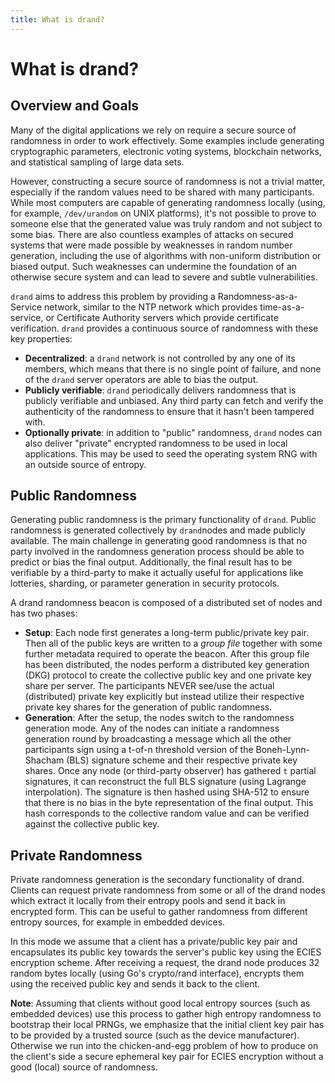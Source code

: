 ```yaml
---
title: What is drand?
---
```


# What is drand?

## Overview and Goals

Many of the digital applications we rely on require a secure source of randomness in order to work effectively. Some examples include generating cryptographic parameters, electronic voting systems, blockchain networks, and statistical sampling of large data sets.

However, constructing a secure source of randomness is not a trivial matter, especially if the random values need to be shared with many participants. While most computers are capable of generating randomness locally (using, for example, `/dev/urandom` on UNIX platforms), it's not possible to prove to someone else that the generated value was truly random and not subject to some bias. There are also countless examples of attacks on secured systems that were made possible by weaknesses in random number generation, including the use of algorithms with non-uniform distribution or biased output. Such weaknesses can undermine the foundation of an otherwise secure system and can lead to severe and subtle vulnerabilities.

`drand` aims to address this problem by providing a Randomness-as-a-Service network, similar to the NTP network which provides time-as-a-service, or Certificate Authority servers which provide certificate verification. `drand` provides a continuous source of randomness with these key properties:

- **Decentralized**: a `drand` network is not controlled by any one of its members, which means that there is no single point of failure, and none of the `drand` server operators are able to bias the output.
- **Publicly verifiable**: `drand` periodically delivers randomness that is publicly verifiable and unbiased. Any third party can fetch and verify the authenticity of the randomness to ensure that it hasn't been tampered with.
- **Optionally private**: in addition to "public" randomness, `drand` nodes can also deliver "private" encrypted randomness to be used in local applications. This may be used to seed the operating system RNG with an outside source of entropy.

## Public Randomness

Generating public randomness is the primary functionality of `drand`. Public randomness is generated collectively by `drand`nodes and made publicly available. The main challenge in generating good randomness is that no party involved in the randomness generation process should be able to predict or bias the final output. Additionally, the final result has to be verifiable by a third-party to make it actually useful for applications like lotteries, sharding, or parameter generation in security protocols.

A drand randomness beacon is composed of a distributed set of nodes and has two phases:

- **Setup**: Each node first generates a long-term public/private key pair. Then all of the public keys are written to a _group file_ together with some further metadata required to operate the beacon. After this group file has been distributed, the nodes perform a distributed key generation (DKG) protocol to create the collective public key and one private key share per server. The participants NEVER see/use the actual (distributed) private key explicitly but instead utilize their respective private key shares for the generation of public randomness.
- **Generation**: After the setup, the nodes switch to the randomness generation mode. Any of the nodes can initiate a randomness generation round by broadcasting a message which all the other participants sign using a t-of-n threshold version of the Boneh-Lynn-Shacham (BLS) signature scheme and their respective private key shares. Once any node (or third-party observer) has gathered `t` partial signatures, it can reconstruct the full BLS signature (using Lagrange interpolation). The signature is then hashed using SHA-512 to ensure that there is no bias in the byte representation of the final output. This hash corresponds to the collective random value and can be verified against the collective public key.

## Private Randomness

Private randomness generation is the secondary functionality of drand. Clients can request private randomness from some or all of the drand nodes which extract it locally from their entropy pools and send it back in encrypted form. This can be useful to gather randomness from different entropy sources, for example in embedded devices.

In this mode we assume that a client has a private/public key pair and encapsulates its public key towards the server's public key using the ECIES encryption scheme. After receiving a request, the drand node produces 32 random bytes locally (using Go's crypto/rand interface), encrypts them using the received public key and sends it back to the client.

**Note**: Assuming that clients without good local entropy sources (such as embedded devices) use this process to gather high entropy randomness to bootstrap their local PRNGs, we emphasize that the initial client key pair has to be provided by a trusted source (such as the device manufacturer). Otherwise we run into the chicken-and-egg problem of how to produce on the client's side a secure ephemeral key pair for ECIES encryption without a good (local) source of randomness.
